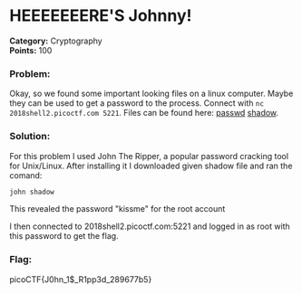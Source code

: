# HEEEEEEERE'S Johnny!
__Category:__ Cryptography  
__Points:__ 100

### Problem:

Okay, so we found some important looking files on a linux computer. Maybe they can be used to get a password to the process. Connect with `nc 2018shell2.picoctf.com 5221`. Files can be found here: [passwd](https://2018shell3.picoctf.com/static/0cae99a3ebd7de5e0547e1ff8da980a0/passwd) [shadow](https://2018shell3.picoctf.com/static/0cae99a3ebd7de5e0547e1ff8da980a0/shadow).

### Solution:

For this problem I used John The Ripper, a popular password cracking tool for Unix/Linux. After installing it I downloaded given shadow file and ran the comand:

```bash
john shadow
```

This revealed the password "kissme" for the root account

I then connected to 2018shell2.picoctf.com:5221 and logged in as root with this password to get the flag.

### Flag:

picoCTF{J0hn_1$_R1pp3d_289677b5}

